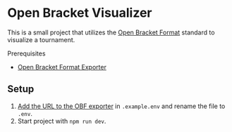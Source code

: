 # Open Bracket Visualizer

This is a small project that utilizes the [Open Bracket Format](https://github.com/openbracketformat/openbracketformat) standard to visualize a tournament.

Prerequisites

- [Open Bracket Format Exporter](https://github.com/SuperSoma/OBFexporter)

## Setup

1. [Add the URL to the OBF exporter](https://github.com/eric-centrifuge/obf-visualizer/blob/master/.example.env#L1) in `.example.env` and rename the file to `.env`.
2. Start project with `npm run dev`.
